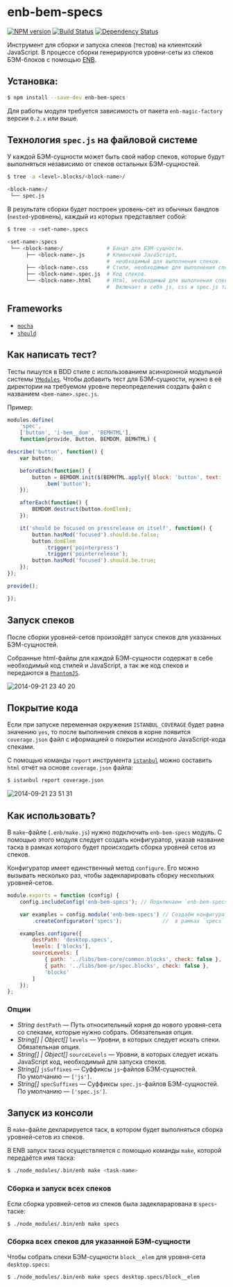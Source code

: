 enb-bem-specs
=============

[![NPM version](http://img.shields.io/npm/v/enb-bem-specs.svg?style=flat)](http://npmjs.org/package/enb-bem-specs) [![Build Status](http://img.shields.io/travis/enb-bem/enb-bem-specs/master.svg?style=flat)](https://travis-ci.org/enb-bem/enb-bem-specs) [![Dependency Status](http://img.shields.io/david/enb-bem/enb-bem-specs.svg?style=flat)](https://david-dm.org/enb-bem/enb-bem-specs)

Инструмент для сборки и запуска спеков (тестов) на клиентский JavaScript. В процессе сборки генерируются
уровни-сеты из спеков БЭМ-блоков с помощью [ENB](http://enb-make.info/).

Установка:
----------

```sh
$ npm install --save-dev enb-bem-specs
```

Для работы модуля требуется зависимость от пакета `enb-magic-factory` версии `0.2.x` или выше.

Технология `spec.js` на файловой системе
----------------------------------------

У каждой БЭМ-сущности может быть свой набор спеков, которые будут выполняться независимо от спеков
остальных БЭМ-сущностей.

```sh
$ tree -a <level>.blocks/<block-name>/

<block-name>/
 └── spec.js
```

В результате сборки будет построен уровень-сет из обычных бандлов (`nested`-уровнень), каждый из которых представляет собой:

```sh
$ tree -a <set-name>.specs

<set-name>.specs
 └── <block-name>/              # Бандл для БЭМ-сущности.
      ├── <block-name>.js       # Клиенский JavaScript,
                                #  необходимый для выполнения спеков.
      ├── <block-name>.css      # Стили, необходимые для выполнения спеков.
      ├── <block-name>.spec.js  # Код спеков.
      └── <block-name>.html     # Html, необходимый для выполнения спеков.
                                #  Включает в себя js, css и spec.js таргеты.
```

Frameworks
----------

* [`mocha`](https://github.com/visionmedia/mocha)
* [`should`](https://github.com/shouldjs/should.js)

Как написать тест?
------------------

Тесты пишутся в BDD стиле с использованием асинхронной модульной системы [`YModules`](https://github.com/ymaps/modules).
Чтобы добавить тест для БЭМ-сущности, нужно в её директории на требуемом уровне переопределения создать файл с названием `<bem-name>.spec.js`.

Пример:

```js
modules.define(
    'spec',
    ['button', 'i-bem__dom', 'BEMHTML'],
    function(provide, Button, BEMDOM, BEMHTML) {

describe('button', function() {
    var button;

    beforeEach(function() {
        button = BEMDOM.init($(BEMHTML.apply({ block: 'button', text: 'foo' })).appendTo('body'))
            .bem('button');
    });

    afterEach(function() {
        BEMDOM.destruct(button.domElem);
    });

    it('should be focused on pressrelease on itself', function() {
        button.hasMod('focused').should.be.false;
        button.domElem
            .trigger('pointerpress')
            .trigger('pointerrelease');
        button.hasMod('focused').should.be.true;
    });
});

provide();

});
```

Запуск спеков
-------------

После сборки уровней-сетов произойдёт запуск спеков для указанных БЭМ-сущностей.

Собранные html-файлы для каждой БЭМ-сущности содержат в себе необходимый код стилей и JavaScript, а так же код спеков
и передаются в [`PhantomJS`](https://github.com/ariya/phantomjs).

![2014-09-21 23 40 20](https://cloud.githubusercontent.com/assets/2225579/4349827/76e6ade2-41c7-11e4-8d1b-8d1faea381ad.png)

Покрытие кода
-------------

Если при запуске переменная окружения `ISTANBUL_COVERAGE` будет равна значению `yes`,
то после выполнения спеков в корне появится `coverage.json` файл с иформацией о покрытии исходного
JavaScript-кода спеками.

С помощью команды `report` инструмента [`istanbul`](https://github.com/gotwarlost/istanbul)
можно составить `html` отчёт на основе `coverage.json` файла:

```sh
$ istanbul report coverage.json
```

![2014-09-21 23 51 31](https://cloud.githubusercontent.com/assets/2225579/4352776/5020f592-422a-11e4-8770-8515ab046a35.png)

Как использовать?
-----------------

В `make`-файле (`.enb/make.js`) нужно подключить `enb-bem-specs` модуль.
С помощью этого модуля следует создать конфигуратор, указав название таска в рамках которого будет происходить сборка
уровней сетов из спеков.

Конфигуратор имеет единственный метод `configure`. Его можно вызывать несколько раз, чтобы задекларировать сборку
нескольких уровней-сетов.

```js
module.exports = function (config) {
    config.includeConfig('enb-bem-specs'); // Подключаем `enb-bem-specs` модуль.

    var examples = config.module('enb-bem-specs') // Создаём конфигуратор сетов
        .createConfigurator('specs');             //  в рамках `specs` таска.

    examples.configure({
        destPath: 'desktop.specs',
        levels: ['blocks'],
        sourceLevels: [
            { path: '../libs/bem-core/common.blocks', check: false },
            { path: '../libs/bem-pr/spec.blocks', check: false },
            'blocks'
        ]
    });
};
```

### Опции

* *String* `destPath` &mdash;&nbsp;Путь относительный корня до&nbsp;нового уровня-сета со&nbsp;спеками, которые нужно собрать. Обязательная опция.
* *String[] | Object[]* `levels` &mdash;&nbsp;Уровни, в&nbsp;которых следует искать спеки. Обязательная опция.
* *String[] | Object[]* `sourceLevels` &mdash;&nbsp;Уровни, в&nbsp;которых следует искать JavaScript код, необходимый для запуска спеков.
* *String[]* `jsSuffixes` &mdash;&nbsp;Суффиксы `js`-файлов БЭМ-сущностей. По&nbsp;умолчанию&nbsp;&mdash;&nbsp;`['js']`.
* *String[]* `specSuffixes` &mdash;&nbsp;Суффиксы `spec.js`-файлов БЭМ-сущностей. По&nbsp;умолчанию&nbsp;&mdash;&nbsp;`['spec.js']`.

Запуск из консоли
-----------------

В `make`-файле декларируется таск, в котором будет выполняться сборка уровней-сетов из спеков.

В ENB запуск таска осуществляется с помощью команды `make`, которой передаётся имя таска:

```sh
$ ./node_modules/.bin/enb make <task-name>
```

### Сборка и запуск всех спеков

Если сборка уровней-сетов из спеков была задекларарована в `specs`-таске:

```sh
$ ./node_modules/.bin/enb make specs
```

### Сборка всех спеков для указанной БЭМ-сущности

Чтобы собрать спеки БЭМ-сущности `block__elem` для уровня-сета `desktop.specs`:

```sh
$ ./node_modules/.bin/enb make specs desktop.specs/block__elem
```
